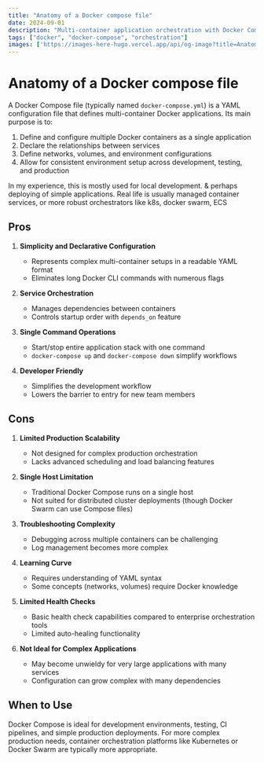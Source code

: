 ```yaml
---
title: "Anatomy of a Docker compose file"
date: 2024-09-01
description: "Multi-container application orchestration with Docker Compose - pros, cons, and best practices"
tags: ["docker", "docker-compose", "orchestration"]
images: ['https://images-here-hugo.vercel.app/api/og-image?title=Anatomy%20of%20a%20Docker%20compose%20file']
---
```


# Anatomy of a Docker compose file
A Docker Compose file (typically named `docker-compose.yml`) is a YAML configuration file that defines multi-container Docker applications. Its main purpose is to:

1. Define and configure multiple Docker containers as a single application
2. Declare the relationships between services
3. Define networks, volumes, and environment configurations
4. Allow for consistent environment setup across development, testing, and production

In my experience, this is mostly used for local development. & perhaps deploying of simple applications. Real life is usually managed container services, or more robust orchestrators like k8s, docker swarm, ECS 

## Pros

1. **Simplicity and Declarative Configuration**
   - Represents complex multi-container setups in a readable YAML format
   - Eliminates long Docker CLI commands with numerous flags

2. **Service Orchestration**
   - Manages dependencies between containers
   - Controls startup order with `depends_on` feature

3. **Single Command Operations**
   - Start/stop entire application stack with one command
   - `docker-compose up` and `docker-compose down` simplify workflows

4. **Developer Friendly**
   - Simplifies the development workflow
   - Lowers the barrier to entry for new team members


## Cons

1. **Limited Production Scalability**
   - Not designed for complex production orchestration
   - Lacks advanced scheduling and load balancing features

2. **Single Host Limitation**
   - Traditional Docker Compose runs on a single host
   - Not suited for distributed cluster deployments (though Docker Swarm can use Compose files)

3. **Troubleshooting Complexity**
   - Debugging across multiple containers can be challenging
   - Log management becomes more complex

4. **Learning Curve**
   - Requires understanding of YAML syntax
   - Some concepts (networks, volumes) require Docker knowledge

5. **Limited Health Checks**
   - Basic health check capabilities compared to enterprise orchestration tools
   - Limited auto-healing functionality

6. **Not Ideal for Complex Applications**
   - May become unwieldy for very large applications with many services
   - Configuration can grow complex with many dependencies

## When to Use
Docker Compose is ideal for development environments, testing, CI pipelines, and simple production deployments. For more complex production needs, container orchestration platforms like Kubernetes or Docker Swarm are typically more appropriate.
